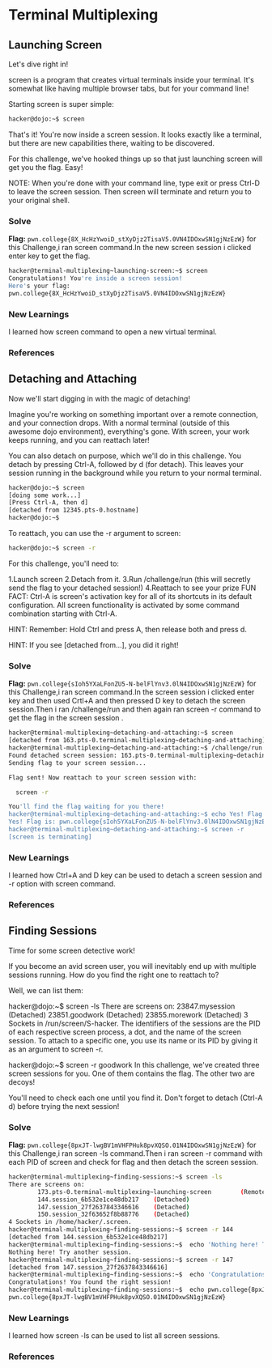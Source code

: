 # Terminal Multiplexing

## Launching Screen
Let's dive right in!

screen is a program that creates virtual terminals inside your terminal. It's somewhat like having multiple browser tabs, but for your command line!

Starting screen is super simple:

```bash
hacker@dojo:~$ screen
```
That's it! You're now inside a screen session. It looks exactly like a terminal, but there are new capabilities there, waiting to be discovered.

For this challenge, we've hooked things up so that just launching screen will get you the flag. Easy!

NOTE: When you're done with your command line, type exit or press Ctrl-D to leave the screen session. Then screen will terminate and return you to your original shell.

### Solve
**Flag:** `pwn.college{8X_HcHzYwoiD_stXyDjz2TisaV5.0VN4IDOxwSN1gjNzEzW}`
 for this Challenge,i ran screen command.In the new screen session i clicked enter key to get the flag.

```bash 
hacker@terminal-multiplexing~launching-screen:~$ screen
Congratulations! You're inside a screen session!
Here's your flag:
pwn.college{8X_HcHzYwoiD_stXyDjz2TisaV5.0VN4IDOxwSN1gjNzEzW}
```

### New Learnings
I learned how screen command to open a new virtual terminal.

### References

## Detaching and Attaching
Now we'll start digging in with the magic of detaching!

Imagine you're working on something important over a remote connection, and your connection drops. With a normal terminal (outside of this awesome dojo environment), everything's gone. With screen, your work keeps running, and you can reattach later!

You can also detach on purpose, which we'll do in this challenge. You detach by pressing Ctrl-A, followed by d (for detach). This leaves your session running in the background while you return to your normal terminal.

```bash
hacker@dojo:~$ screen
[doing some work...]
[Press Ctrl-A, then d]
[detached from 12345.pts-0.hostname]
hacker@dojo:~$ 
```
To reattach, you can use the -r argument to screen:

```bash
hacker@dojo:~$ screen -r
```
For this challenge, you'll need to:

  1.Launch screen
  2.Detach from it.
  3.Run /challenge/run (this will secretly send the flag to your detached session!)
  4.Reattach to see your prize
FUN FACT: Ctrl-A is screen's activation key for all of its shortcuts in its default configuration. All screen functionality is activated by some command combination starting with Ctrl-A.

HINT: Remember: Hold Ctrl and press A, then release both and press d.

HINT: If you see [detached from...], you did it right!

### Solve
**Flag:** `pwn.college{sIoh5YXaLFonZU5-N-belFlYnv3.0lN4IDOxwSN1gjNzEzW}`
 for this Challenge,i ran screen command.In the screen session i clicked enter key and then used Crtl+A and then pressed D key to detach the screen session.Then i ran /challenge/run and then again ran screen -r command to get the flag in the screen session .

```bash 
hacker@terminal-multiplexing~detaching-and-attaching:~$ screen
[detached from 163.pts-0.terminal-multiplexing~detaching-and-attaching]
hacker@terminal-multiplexing~detaching-and-attaching:~$ /challenge/run
Found detached screen session: 163.pts-0.terminal-multiplexing~detaching-and-attaching
Sending flag to your screen session...

Flag sent! Now reattach to your screen session with:

  screen -r

You'll find the flag waiting for you there!
hacker@terminal-multiplexing~detaching-and-attaching:~$ echo Yes! Flag is: pwn.college{sIoh5YXaLFonZU5-N-belFlYnv3.0lN4IDOxwSN1gjNzEzW}
Yes! Flag is: pwn.college{sIoh5YXaLFonZU5-N-belFlYnv3.0lN4IDOxwSN1gjNzEzW}
hacker@terminal-multiplexing~detaching-and-attaching:~$ screen -r
[screen is terminating]
```

### New Learnings
I learned how Ctrl+A and D key can be used to detach a screen session and -r option with screen command.

### References

## Finding Sessions
Time for some screen detective work!

If you become an avid screen user, you will inevitably end up with multiple sessions running. How do you find the right one to reattach to?

Well, we can list them:

hacker@dojo:~$ screen -ls
There are screens on:
        23847.mysession   (Detached)
        23851.goodwork    (Detached)
        23855.morework    (Detached)
3 Sockets in /run/screen/S-hacker.
The identifiers of the sessions are the PID of each respective screen process, a dot, and the name of the screen session. To attach to a specific one, you use its name or its PID by giving it as an argument to screen -r.

hacker@dojo:~$ screen -r goodwork
In this challenge, we've created three screen sessions for you. One of them contains the flag. The other two are decoys!

You'll need to check each one until you find it. Don't forget to detach (Ctrl-A d) before trying the next session!

### Solve
**Flag:** `pwn.college{8pxJT-lwgBV1mVHFPHuk8pvXQSO.01N4IDOxwSN1gjNzEzW}`
 for this Challenge,i ran screen -ls command.Then i ran screen -r command with each PID of screen and check for flag and then detach the screen session.

```bash 
hacker@terminal-multiplexing~finding-sessions:~$ screen -ls
There are screens on:
        173.pts-0.terminal-multiplexing~launching-screen        (Remote or dead)
        144.session_6b532e1ce48db217    (Detached)
        147.session_27f2637843346616    (Detached)
        150.session_32f63652f8b88776    (Detached)
4 Sockets in /home/hacker/.screen.
hacker@terminal-multiplexing~finding-sessions:~$ screen -r 144
[detached from 144.session_6b532e1ce48db217]
hacker@terminal-multiplexing~finding-sessions:~$  echo 'Nothing here! Try another session.'
Nothing here! Try another session.
hacker@terminal-multiplexing~finding-sessions:~$ screen -r 147
[detached from 147.session_27f2637843346616]
hacker@terminal-multiplexing~finding-sessions:~$  echo 'Congratulations! You found the right session!'
Congratulations! You found the right session!
hacker@terminal-multiplexing~finding-sessions:~$  echo pwn.college{8pxJT-lwgBV1mVHFPHuk8pvXQSO.01N4IDOxwSN1gjNzEzW}
pwn.college{8pxJT-lwgBV1mVHFPHuk8pvXQSO.01N4IDOxwSN1gjNzEzW}
```

### New Learnings
I learned how screen -ls can be used to list all screen sessions.

### References

